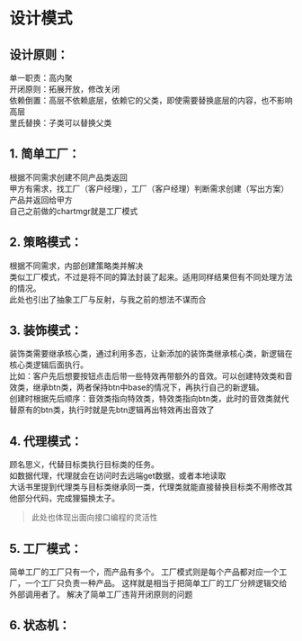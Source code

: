 # 设计模式

## 设计原则：
单一职责：高内聚        
开闭原则：拓展开放，修改关闭        
依赖倒置：高层不依赖底层，依赖它的父类，即使需要替换底层的内容，也不影响高层        
里氏替换：子类可以替换父类      

## 1. 简单工厂：
根据不同需求创建不同产品类返回      
甲方有需求，找工厂（客户经理），工厂（客户经理）判断需求创建（写出方案）产品并返回给甲方        
自己之前做的chartmgr就是工厂模式        
## 2. 策略模式：      
根据不同需求，内部创建策略类并解决      
类似工厂模式，不过是将不同的算法封装了起来。适用同样结果但有不同处理方法的情况。        
此处也引出了抽象工厂与反射，与我之前的想法不谋而合      



## 3. 装饰模式：
装饰类需要继承核心类，通过利用多态，让新添加的装饰类继承核心类，新逻辑在核心类逻辑后面执行。        
比如：客户先后想要按钮点击后带一些特效再带额外的音效。可以创建特效类和音效类，继承btn类，两者保持btn中base的情况下，再执行自己的新逻辑。        
创建时根据先后顺序：音效类指向特效类，特效类指向btn类，此时的音效类就代替原有的btn类，执行时就是先btn逻辑再出特效再出音效了
## 4. 代理模式：
顾名思义，代替目标类执行目标类的任务。      
如数据代理，代理就会在访问时去远端get数据，或者本地读取     
大话书里提到代理类与目标类继承同一类，代理类就能直接替换目标类不用修改其他部分代码，完成狸猫换太子。        
>此处也体现出面向接口编程的灵活性        
## 5. 工厂模式：
简单工厂的工厂只有一个，而产品有多个。
工厂模式则是每个产品都对应一个工厂，一个工厂只负责一种产品。
这样就是相当于把简单工厂的工厂分辨逻辑交给外部调用者了。
解决了简单工厂违背开闭原则的问题

## 6. 状态机：



